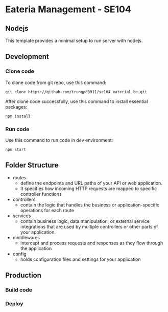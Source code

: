 # Eateria Management - SE104

## Nodejs

This template provides a minimal setup to run server with nodejs.

## Development

### Clone code

To clone code from git repo, use this command:

```shell
git clone https://github.com/trungpd0911/se104_eaterial_be.git
```

After clone code successfully, use this command to install essential packages:

```shell
npm install
```

### Run code

Use this command to run code in dev environment:

```shell
npm start
```

## Folder Structure

- routes
    - define the endpoints and URL paths of your API or web application.
    - It specifies how incoming HTTP requests are mapped to specific controller functions
- controllers
    - contain the logic that handles the business or application-specific operations for each route
- services
    - contain business logic, data manipulation, or external service integrations that are used by multiple controllers or other parts of your application.
- middlewares
    - intercept and process requests and responses as they flow through the application
- config
    - holds configuration files and settings for your application

## Production

### Build code

### Deploy